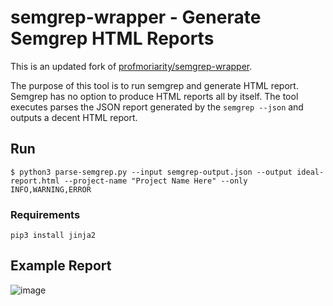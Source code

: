# semgrep-wrapper - Generate Semgrep HTML Reports 

This is an updated fork of [profmoriarity/semgrep-wrapper](https://github.com/profmoriarity/semgrep-wrapper).

The purpose of this tool is to run semgrep and generate HTML report. Semgrep has no option to produce HTML reports all by itself. The tool executes parses the JSON report generated by the `semgrep --json` and outputs a decent HTML report.

## Run

```
$ python3 parse-semgrep.py --input semgrep-output.json --output ideal-report.html --project-name "Project Name Here" --only INFO,WARNING,ERROR
```

### Requirements

```
pip3 install jinja2
```

## Example Report
![image](https://user-images.githubusercontent.com/35167539/205737643-562ec6dc-a6f4-4fe9-b35e-34b974513f1f.png)

